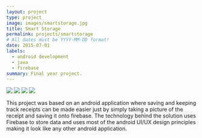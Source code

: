 ```yaml
---
layout: project
type: project
image: images/smartstorage.jpg
title: Smart Storage
permalink: projects/smartstorage
# All dates must be YYYY-MM-DD format!
date: 2015-07-01
labels:
  - android development
  - java
  - firebase
summary: Final year project.
---
```


<div class="ui small rounded images">
  <img class="ui image" src="../images/micromouse-robot.png">
  <img class="ui image" src="../images/micromouse-robot-2.jpg">
  <img class="ui image" src="../images/micromouse.jpg">
  <img class="ui image" src="../images/micromouse-circuit.png">
</div>

This project was based on an android application where saving and keeping track receipts can be made easier just by simply taking a picture of the receipt and saving it onto firebase. The technology behind the solution uses Firebase to store data and uses most of the android UI/UX design principles making it look like any other android application.




